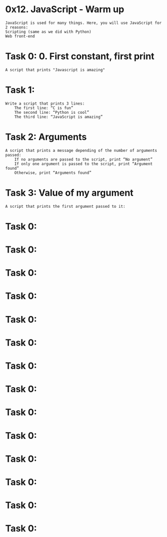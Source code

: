 # 0x12. JavaScript - Warm up
    JavaScript is used for many things. Here, you will use JavaScript for 2 reasons:
    Scripting (same as we did with Python)
    Web front-end
# Task 0: 0. First constant, first print  
    A script that prints "Javascript is amazing"
# Task 1:
    Write a script that prints 3 lines:
        The first line: “C is fun”
        The second line: “Python is cool”
        The third line: “JavaScript is amazing”
# Task 2: Arguments
    A script that prints a message depending of the number of arguments passed:
        If no arguments are passed to the script, print “No argument”
        If only one argument is passed to the script, print “Argument found”
        Otherwise, print “Arguments found”
# Task 3: Value of my argument
    A script that prints the first argument passed to it:
# Task 0:
# Task 0:
# Task 0:
# Task 0:
# Task 0:
# Task 0:
# Task 0:
# Task 0:
# Task 0:
# Task 0:
# Task 0:
# Task 0:
# Task 0:
# Task 0:
